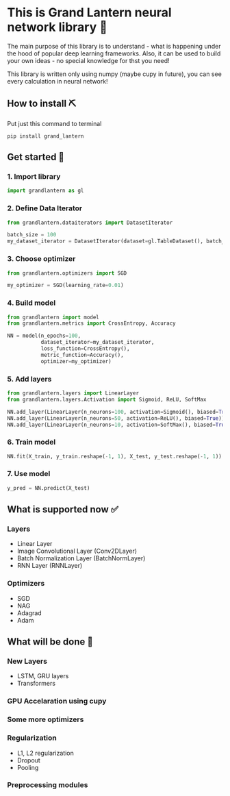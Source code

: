 # This is Grand Lantern neural network library 🏮
The main purpose of this library is to understand - what is happening under the hood of popular deep learning frameworks.
Also, it can be used to build your own ideas - no special knowledge for thst you need! 

This library is written only using numpy (maybe cupy in future), you can see every calculation in neural network!

## How to install ⛏️

Put just this command to terminal

```commandline
pip install grand_lantern
```

## Get started 🚀

### 1. Import library

```python
import grandlantern as gl
```

### 2. Define Data Iterator

```python
from grandlantern.dataiterators import DatasetIterator

batch_size = 100
my_dataset_iterator = DatasetIterator(dataset=gl.TableDataset(), batch_size=batch_size)
```

### 3. Choose optimizer

```python
from grandlantern.optimizers import SGD

my_optimizer = SGD(learning_rate=0.01)
```

### 4. Build model

```python
from grandlantern import model
from grandlantern.metrics import CrossEntropy, Accuracy

NN = model(n_epochs=100,
           dataset_iterator=my_dataset_iterator,
           loss_function=CrossEntropy(),
           metric_function=Accuracy(),
           optimizer=my_optimizer)
```

### 5. Add layers

```python
from grandlantern.layers import LinearLayer
from grandlantern.layers.Activation import Sigmoid, ReLU, SoftMax

NN.add_layer(LinearLayer(n_neurons=100, activation=Sigmoid(), biased=True))
NN.add_layer(LinearLayer(n_neurons=50, activation=ReLU(), biased=True))
NN.add_layer(LinearLayer(n_neurons=10, activation=SoftMax(), biased=True))
```

### 6. Train model

```python
NN.fit(X_train, y_train.reshape(-1, 1), X_test, y_test.reshape(-1, 1))
```

### 7. Use model

```python
y_pred = NN.predict(X_test)
```

## What is supported now ✅

### Layers

* Linear Layer
* Image Convolutional Layer (Conv2DLayer)
* Batch Normalization Layer (BatchNormLayer)
* RNN Layer (RNNLayer)

### Optimizers

* SGD
* NAG
* Adagrad
* Adam

## What will be done 📝

### New Layers

* LSTM, GRU layers
* Transformers

### GPU Accelaration using cupy

### Some more optimizers

### Regularization

* L1, L2 regularization
* Dropout
* Pooling

### Preprocessing modules
